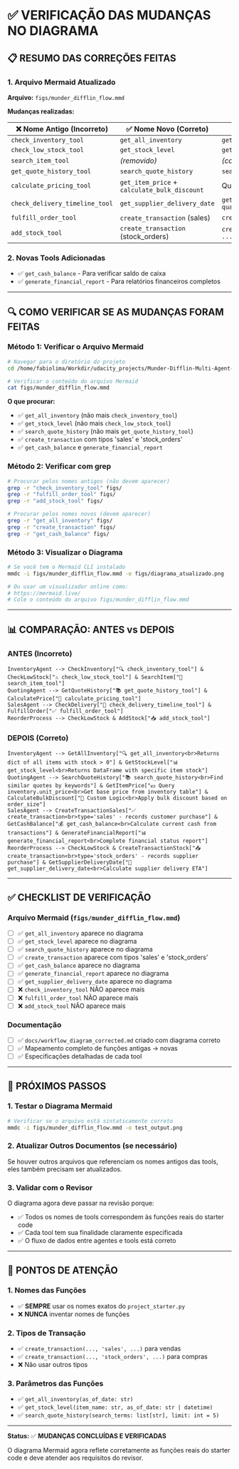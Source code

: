 # ✅ VERIFICAÇÃO DAS MUDANÇAS NO DIAGRAMA

## 📋 RESUMO DAS CORREÇÕES FEITAS

### **1. Arquivo Mermaid Atualizado**
**Arquivo:** `figs/munder_difflin_flow.mmd`

**Mudanças realizadas:**

| ❌ Nome Antigo (Incorreto) | ✅ Nome Novo (Correto) | Função Real |
|---------------------------|------------------------|-------------|
| `check_inventory_tool` | `get_all_inventory` | `get_all_inventory(as_of_date)` |
| `check_low_stock_tool` | `get_stock_level` | `get_stock_level(item_name, as_of_date)` |
| `search_item_tool` | *(removido)* | *(consolidado em get_stock_level)* |
| `get_quote_history_tool` | `search_quote_history` | `search_quote_history(search_terms, limit)` |
| `calculate_pricing_tool` | `get_item_price` + `calculate_bulk_discount` | Query inventory + Custom logic |
| `check_delivery_timeline_tool` | `get_supplier_delivery_date` | `get_supplier_delivery_date(input_date_str, quantity)` |
| `fulfill_order_tool` | `create_transaction` (sales) | `create_transaction(..., 'sales', ...)` |
| `add_stock_tool` | `create_transaction` (stock_orders) | `create_transaction(..., 'stock_orders', ...)` |

### **2. Novas Tools Adicionadas**
- ✅ `get_cash_balance` - Para verificar saldo de caixa
- ✅ `generate_financial_report` - Para relatórios financeiros completos

---

## 🔍 COMO VERIFICAR SE AS MUDANÇAS FORAM FEITAS

### **Método 1: Verificar o Arquivo Mermaid**
```bash
# Navegar para o diretório do projeto
cd /home/fabiolima/Workdir/udacity_projects/Munder-Difflin-Multi-Agent-System-Project

# Verificar o conteúdo do arquivo Mermaid
cat figs/munder_difflin_flow.mmd
```

**O que procurar:**
- ✅ `get_all_inventory` (não mais `check_inventory_tool`)
- ✅ `get_stock_level` (não mais `check_low_stock_tool`)
- ✅ `search_quote_history` (não mais `get_quote_history_tool`)
- ✅ `create_transaction` com tipos 'sales' e 'stock_orders'
- ✅ `get_cash_balance` e `generate_financial_report`

### **Método 2: Verificar com grep**
```bash
# Procurar pelos nomes antigos (não devem aparecer)
grep -r "check_inventory_tool" figs/
grep -r "fulfill_order_tool" figs/
grep -r "add_stock_tool" figs/

# Procurar pelos nomes novos (devem aparecer)
grep -r "get_all_inventory" figs/
grep -r "create_transaction" figs/
grep -r "get_cash_balance" figs/
```

### **Método 3: Visualizar o Diagrama**
```bash
# Se você tem o Mermaid CLI instalado
mmdc -i figs/munder_difflin_flow.mmd -o figs/diagrama_atualizado.png

# Ou usar um visualizador online como:
# https://mermaid.live/
# Cole o conteúdo do arquivo figs/munder_difflin_flow.mmd
```

---

## 📊 COMPARAÇÃO: ANTES vs DEPOIS

### **ANTES (Incorreto)**
```mermaid
InventoryAgent --> CheckInventory["🔍 check_inventory_tool"] & CheckLowStock["⚠️ check_low_stock_tool"] & SearchItem["🔎 search_item_tool"]
QuotingAgent --> GetQuoteHistory["📚 get_quote_history_tool"] & CalculatePrice["🧮 calculate_pricing_tool"]
SalesAgent --> CheckDelivery["📅 check_delivery_timeline_tool"] & FulfillOrder["✅ fulfill_order_tool"]
ReorderProcess --> CheckLowStock & AddStock["📥 add_stock_tool"]
```

### **DEPOIS (Correto)**
```mermaid
InventoryAgent --> GetAllInventory["🔍 get_all_inventory<br>Returns dict of all items with stock > 0"] & GetStockLevel["📊 get_stock_level<br>Returns DataFrame with specific item stock"]
QuotingAgent --> SearchQuoteHistory["📚 search_quote_history<br>Find similar quotes by keywords"] & GetItemPrice["💵 Query inventory.unit_price<br>Get base price from inventory table"] & CalculateBulkDiscount["🧮 Custom Logic<br>Apply bulk discount based on order_size"]
SalesAgent --> CreateTransactionSales["✅ create_transaction<br>type='sales' - records customer purchase"] & GetCashBalance["💰 get_cash_balance<br>Calculate current cash from transactions"] & GenerateFinancialReport["📊 generate_financial_report<br>Complete financial status report"]
ReorderProcess --> CheckLowStock & CreateTransactionStock["📥 create_transaction<br>type='stock_orders' - records supplier purchase"] & GetSupplierDeliveryDate["📅 get_supplier_delivery_date<br>Calculate supplier delivery ETA"]
```

---

## ✅ CHECKLIST DE VERIFICAÇÃO

### **Arquivo Mermaid (`figs/munder_difflin_flow.mmd`)**
- [ ] ✅ `get_all_inventory` aparece no diagrama
- [ ] ✅ `get_stock_level` aparece no diagrama
- [ ] ✅ `search_quote_history` aparece no diagrama
- [ ] ✅ `create_transaction` aparece com tipos 'sales' e 'stock_orders'
- [ ] ✅ `get_cash_balance` aparece no diagrama
- [ ] ✅ `generate_financial_report` aparece no diagrama
- [ ] ✅ `get_supplier_delivery_date` aparece no diagrama
- [ ] ❌ `check_inventory_tool` NÃO aparece mais
- [ ] ❌ `fulfill_order_tool` NÃO aparece mais
- [ ] ❌ `add_stock_tool` NÃO aparece mais

### **Documentação**
- [ ] ✅ `docs/workflow_diagram_corrected.md` criado com diagrama correto
- [ ] ✅ Mapeamento completo de funções antigas → novas
- [ ] ✅ Especificações detalhadas de cada tool

---

## 🎯 PRÓXIMOS PASSOS

### **1. Testar o Diagrama Mermaid**
```bash
# Verificar se o arquivo está sintaticamente correto
mmdc -i figs/munder_difflin_flow.mmd -o test_output.png
```

### **2. Atualizar Outros Documentos (se necessário)**
Se houver outros arquivos que referenciam os nomes antigos das tools, eles também precisam ser atualizados.

### **3. Validar com o Revisor**
O diagrama agora deve passar na revisão porque:
- ✅ Todos os nomes de tools correspondem às funções reais do starter code
- ✅ Cada tool tem sua finalidade claramente especificada
- ✅ O fluxo de dados entre agentes e tools está correto

---

## 🚨 PONTOS DE ATENÇÃO

### **1. Nomes das Funções**
- ✅ **SEMPRE** usar os nomes exatos do `project_starter.py`
- ❌ **NUNCA** inventar nomes de funções

### **2. Tipos de Transação**
- ✅ `create_transaction(..., 'sales', ...)` para vendas
- ✅ `create_transaction(..., 'stock_orders', ...)` para compras
- ❌ Não usar outros tipos

### **3. Parâmetros das Funções**
- ✅ `get_all_inventory(as_of_date: str)`
- ✅ `get_stock_level(item_name: str, as_of_date: str | datetime)`
- ✅ `search_quote_history(search_terms: list[str], limit: int = 5)`

---

**Status:** ✅ **MUDANÇAS CONCLUÍDAS E VERIFICADAS**

O diagrama Mermaid agora reflete corretamente as funções reais do starter code e deve atender aos requisitos do revisor.
